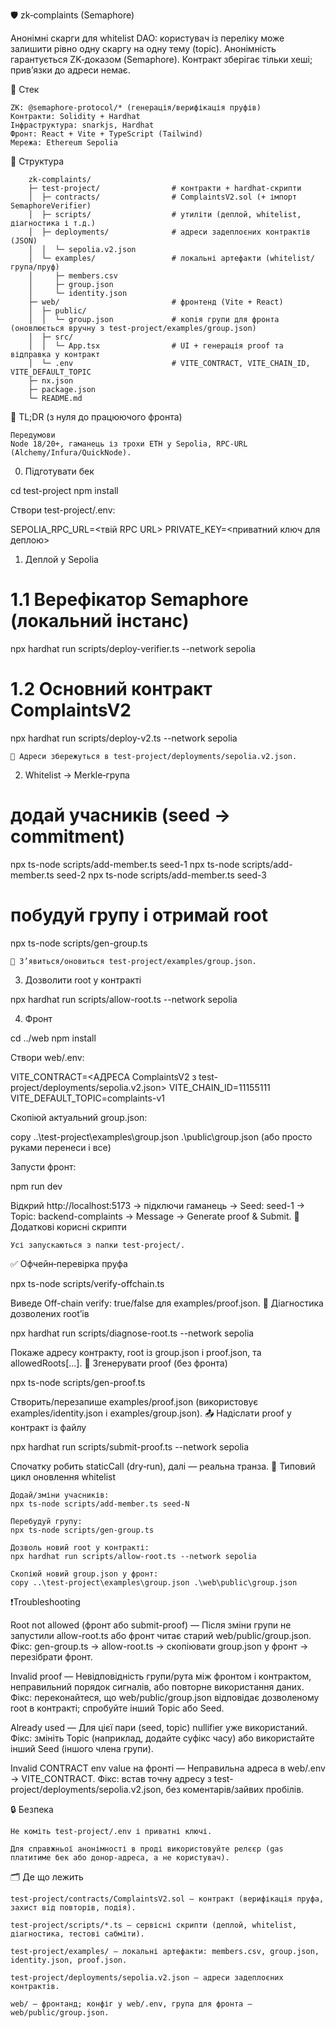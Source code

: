 🛡️ zk‑complaints (Semaphore)

Анонімні скарги для whitelist DAO: користувач із переліку може залишити рівно одну скаргу на одну тему (topic). Анонімність гарантується ZK‑доказом (Semaphore). Контракт зберігає тільки хеші; прив’язки до адреси немає.

🧰 Стек

    ZK: @semaphore-protocol/* (генерація/верифікація пруфів)
    Контракти: Solidity + Hardhat
    Інфраструктура: snarkjs, Hardhat
    Фронт: React + Vite + TypeScript (Tailwind)
    Мережа: Ethereum Sepolia

📁 Структура

```
    zk-complaints/
    ├─ test-project/                # контракти + hardhat-скрипти
    │  ├─ contracts/                # ComplaintsV2.sol (+ імпорт SemaphoreVerifier)
    │  ├─ scripts/                  # утиліти (деплой, whitelist, діагностика і т.д.)
    │  ├─ deployments/              # адреси задеплоєних контрактів (JSON)
    │  │  └─ sepolia.v2.json
    │  └─ examples/                 # локальні артефакти (whitelist/група/пруф)
    │     ├─ members.csv
    │     ├─ group.json
    │     └─ identity.json
    ├─ web/                         # фронтенд (Vite + React)
    │  ├─ public/
    │  │  └─ group.json             # копія групи для фронта (оновлюється вручну з test-project/examples/group.json)
    │  ├─ src/
    │  │  └─ App.tsx                # UI + генерація proof та відправка у контракт
    │  └─ .env                      # VITE_CONTRACT, VITE_CHAIN_ID, VITE_DEFAULT_TOPIC
    ├─ nx.json
    ├─ package.json
    └─ README.md
```

🚀 TL;DR (з нуля до працюючого фронта)

    Передумови
    Node 18/20+, гаманець із трохи ETH у Sepolia, RPC‑URL (Alchemy/Infura/QuickNode).


0) Підготувати бек

cd test-project
npm install

Створи test-project/.env:

SEPOLIA_RPC_URL=<твій RPC URL>
PRIVATE_KEY=<приватний ключ для деплою>

1) Деплой у Sepolia

# 1.1 Верефікатор Semaphore (локальний інстанс)
npx hardhat run scripts/deploy-verifier.ts --network sepolia

# 1.2 Основний контракт ComplaintsV2
npx hardhat run scripts/deploy-v2.ts --network sepolia

    📄 Адреси збережуться в test-project/deployments/sepolia.v2.json.

2) Whitelist → Merkle‑група

# додай учасників (seed → commitment)
npx ts-node scripts/add-member.ts seed-1
npx ts-node scripts/add-member.ts seed-2
npx ts-node scripts/add-member.ts seed-3

# побудуй групу і отримай root
npx ts-node scripts/gen-group.ts

    📄 З’явиться/оновиться test-project/examples/group.json.

3) Дозволити root у контракті

npx hardhat run scripts/allow-root.ts --network sepolia

4) Фронт

cd ../web
npm install

Створи web/.env:

VITE_CONTRACT=<АДРЕСА ComplaintsV2 з test-project/deployments/sepolia.v2.json>
VITE_CHAIN_ID=11155111
VITE_DEFAULT_TOPIC=complaints-v1

Скопіюй актуальний group.json:

copy ..\test-project\examples\group.json .\public\group.json (або просто руками перенеси і все)

Запусти фронт:

npm run dev

Відкрий http://localhost:5173 → підключи гаманець → Seed: seed-1 → Topic: backend-complaints → Message → Generate proof & Submit.
🧪 Додаткові корисні скрипти

    Усі запускаються з папки test-project/.

✅ Офчейн‑перевірка пруфа

npx ts-node scripts/verify-offchain.ts

Виведе Off-chain verify: true/false для examples/proof.json.
🧭 Діагностика дозволених root’ів

npx hardhat run scripts/diagnose-root.ts --network sepolia

Покаже адресу контракту, root із group.json і proof.json, та allowedRoots[...].
🧪 Згенерувати proof (без фронта)

npx ts-node scripts/gen-proof.ts

Створить/перезапише examples/proof.json (використовує examples/identity.json і examples/group.json).
📤 Надіслати proof у контракт із файлу

npx hardhat run scripts/submit-proof.ts --network sepolia

Спочатку робить staticCall (dry‑run), далі — реальна транза.
🔁 Типовий цикл оновлення whitelist

    Додай/зміни учасників:
    npx ts-node scripts/add-member.ts seed-N

    Перебудуй групу:
    npx ts-node scripts/gen-group.ts

    Дозволь новий root у контракті:
    npx hardhat run scripts/allow-root.ts --network sepolia

    Скопіюй новий group.json у фронт:
    copy ..\test-project\examples\group.json .\web\public\group.json

❗️Troubleshooting

Root not allowed (фронт або submit-proof)
— Після зміни групи не запустили allow-root.ts або фронт читає старий web/public/group.json.
Фікс: gen-group.ts → allow-root.ts → скопіювати group.json у фронт → перезібрати фронт.

Invalid proof
— Невідповідність групи/рута між фронтом і контрактом, неправильний порядок сигналів, або повторне використання даних.
Фікс: переконайтеся, що web/public/group.json відповідає дозволеному root в контракті; спробуйте інший Topic або Seed.

Already used
— Для цієї пари (seed, topic) nullifier уже використаний.
Фікс: змініть Topic (наприклад, додайте суфікс часу) або використайте інший Seed (іншого члена групи).

Invalid CONTRACT env value на фронті
— Неправильна адреса в web/.env → VITE_CONTRACT.
Фікс: встав точну адресу з test-project/deployments/sepolia.v2.json, без коментарів/зайвих пробілів.

🔒 Безпека

    Не коміть test-project/.env і приватні ключі.

    Для справжньої анонімності в проді використовуйте релєєр (gas платитиме бек або донор‑адреса, а не користувач).

🗂️ Де що лежить

    test-project/contracts/ComplaintsV2.sol — контракт (верифікація пруфа, захист від повторів, подія).

    test-project/scripts/*.ts — сервісні скрипти (деплой, whitelist, діагностика, тестові сабміти).

    test-project/examples/ — локальні артефакти: members.csv, group.json, identity.json, proof.json.

    test-project/deployments/sepolia.v2.json — адреси задеплоєних контрактів.

    web/ — фронтанд; конфіг у web/.env, група для фронта — web/public/group.json.
